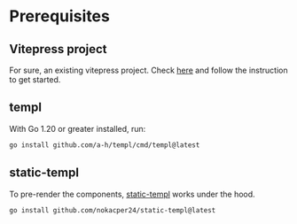 # Prerequisites

## Vitepress project

For sure, an existing vitepress project. Check [here](https://vitepress.dev/guide/getting-started) and follow the instruction to get started.

## templ

With Go 1.20 or greater installed, run:

```bash
go install github.com/a-h/templ/cmd/templ@latest
```

## static-templ

To pre-render the components, [static-templ](https://github.com/nokacper24/static-templ) works under the hood.

```bash
go install github.com/nokacper24/static-templ@latest
```
